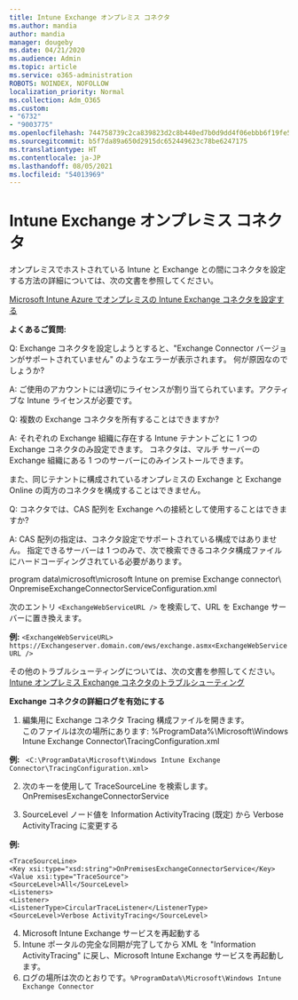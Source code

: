 ```yaml
---
title: Intune Exchange オンプレミス コネクタ
ms.author: mandia
author: mandia
manager: dougeby
ms.date: 04/21/2020
ms.audience: Admin
ms.topic: article
ms.service: o365-administration
ROBOTS: NOINDEX, NOFOLLOW
localization_priority: Normal
ms.collection: Adm_O365
ms.custom:
- "6732"
- "9003775"
ms.openlocfilehash: 744758739c2ca839823d2c8b440ed7b0d9dd4f06ebbb6f19fe52041a6710c4b4
ms.sourcegitcommit: b5f7da89a650d2915dc652449623c78be6247175
ms.translationtype: HT
ms.contentlocale: ja-JP
ms.lasthandoff: 08/05/2021
ms.locfileid: "54013969"
---
```

# <a name="intune-exchange-on-premise-connector"></a>Intune Exchange オンプレミス コネクタ

オンプレミスでホストされている Intune と Exchange との間にコネクタを設定する方法の詳細については、次の文書を参照してください。

[Microsoft Intune Azure でオンプレミスの Intune Exchange コネクタを設定する](https://docs.microsoft.com/intune/exchange-connector-install)

**よくあるご質問:**

Q: Exchange コネクタを設定しようとすると、"Exchange Connector バージョンがサポートされていません" のようなエラーが表示されます。 何が原因なのでしょうか?

A: ご使用のアカウントには適切にライセンスが割り当てられています。アクティブな Intune ライセンスが必要です。

Q: 複数の Exchange コネクタを所有することはできますか?

A: それぞれの Exchange 組織に存在する Intune テナントごとに 1 つのExchange コネクタのみ設定できます。 コネクタは、マルチ サーバーの Exchange 組織にある 1 つのサーバーにのみインストールできます。

また、同じテナントに構成されているオンプレミスの Exchange と Exchange Online の両方のコネクタを構成することはできません。

Q: コネクタでは、CAS 配列を Exchange への接続として使用することはできますか?

A: CAS 配列の指定は、コネクタ設定でサポートされている構成ではありません。 指定できるサーバーは 1 つのみで、次で検索できるコネクタ構成ファイルにハードコーディングされている必要があります。

program data\microsoft\microsoft Intune on premise Exchange connector\ OnpremiseExchangeConnectorServiceConfiguration.xml

次のエントリ ```<ExchangeWebServiceURL />``` を検索して、URL を Exchange サーバーに置き換えます。

**例:**
```<ExchangeWebServiceURL> https://Exchangeserver.domain.com/ews/exchange.asmx<ExchangeWebServiceURL />```

その他のトラブルシューティングについては、次の文書を参照してください。[Intune オンプレミス Exchange コネクタのトラブルシューティング](https://support.microsoft.com/help/4471887/troubleshooting-exchange-connector-in-microsoft-intune)

**Exchange コネクタの詳細ログを有効にする**

1. 編集用に Exchange コネクタ Tracing 構成ファイルを開きます。  
このファイルは次の場所にあります: %ProgramData%\Microsoft\Windows Intune Exchange Connector\TracingConfiguration.xml  

**例:**
``` <C:\ProgramData\Microsoft\Windows Intune Exchange Connector\TracingConfiguration.xml>```
  
2. 次のキーを使用して TraceSourceLine を検索します。OnPremisesExchangeConnectorService  
  
3. SourceLevel ノード値を Information ActivityTracing (既定) から Verbose ActivityTracing に変更する  

**例:** 
```
<TraceSourceLine>  
<Key xsi:type="xsd:string">OnPremisesExchangeConnectorService</Key>  
<Value xsi:type="TraceSource">  
<SourceLevel>All</SourceLevel>  
<Listeners>  
<Listener>  
<ListenerType>CircularTraceListener</ListenerType>
<SourceLevel>Verbose ActivityTracing</SourceLevel>
```
4. Microsoft Intune Exchange サービスを再起動する  
5. Intune ポータルの完全な同期が完了してから XML を "Information ActivityTracing" に戻し、Microsoft Intune Exchange サービスを再起動します。  
6. ログの場所は次のとおりです。`%ProgramData%\Microsoft\Windows Intune Exchange Connector`